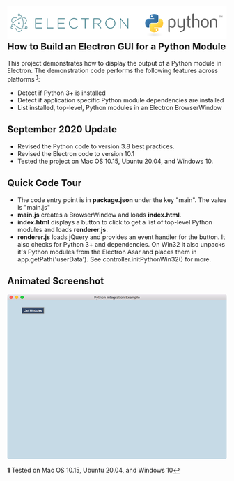 ![Logo](app/img/electron-python-logo.png)
How to Build an Electron GUI for a Python Module
------------------------------------------------

This project demonstrates how to display the output of a Python module in Electron. The demonstration code performs the following features across platforms <sup id="a1">[1](#f1)</sup>:

- Detect if Python 3+ is installed
- Detect if application specific Python module dependencies are installed
- List installed, top-level, Python modules in an Electron BrowserWindow

September 2020 Update
---------------------
- Revised the Python code to version 3.8 best practices.
- Revised the Electron code to version 10.1
- Tested the project on Mac OS 10.15, Ubuntu 20.04, and Windows 10.

Quick Code Tour
---------------
- The code entry point is in **package.json** under the key "main". The value is "main.js"
- **main.js** creates a BrowserWindow and loads **index.html**.
- **index.html** displays a button to click to get a list of top-level Python modules and loads **renderer.js**.
- **renderer.js** loads jQuery and provides an event handler for the button. It also checks for Python 3+ and dependencies. On Win32 it also unpacks it's Python modules from the Electron Asar and places them in app.getPath('userData'). See controller.initPythonWin32() for more.

Animated Screenshot
-------------------
 ![Demo](screenshots/demo.gif)

<b id="f1">1</b> Tested on Mac OS 10.15, Ubuntu 20.04, and Windows 10[↩](#a1)
